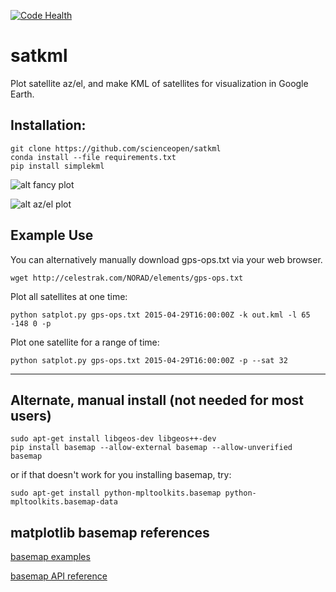 [![Code Health](https://landscape.io/github/scienceopen/satkml/master/landscape.png)](https://landscape.io/github/scienceopen/satkml/master)

satkml
======

Plot satellite az/el, and make KML of satellites for visualization in Google Earth.

Installation:
-------------
```
git clone https://github.com/scienceopen/satkml
conda install --file requirements.txt
pip install simplekml
```

![alt fancy plot](http://scienceopen.github.io/gpsconst.png)

![alt az/el plot](http://scienceopen.github.io/gpsazel.png)

Example Use
-----------
You can alternatively manually download gps-ops.txt via your web browser.
```
wget http://celestrak.com/NORAD/elements/gps-ops.txt
```

Plot all satellites at one time:
```
python satplot.py gps-ops.txt 2015-04-29T16:00:00Z -k out.kml -l 65 -148 0 -p
```

Plot one satellite for a range of time:
```
python satplot.py gps-ops.txt 2015-04-29T16:00:00Z -p --sat 32
```
------------------------------------------------------------

Alternate, manual install (not needed for most users)
-----------------------------------------------------
```
sudo apt-get install libgeos-dev libgeos++-dev
pip install basemap --allow-external basemap --allow-unverified basemap
```
or if that doesn't work for you installing basemap, try:
```
sudo apt-get install python-mpltoolkits.basemap python-mpltoolkits.basemap-data
```

matplotlib basemap references
-----------------------------
[basemap examples](http://introtopython.org/visualization_earthquakes.html)

[basemap API reference](http://matplotlib.org/basemap/)


